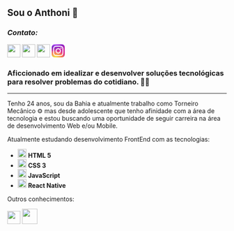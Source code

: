 <h2>Sou o Anthoni 👋 </h2>

<h3><i>Contato:</i></h3>

<a href="https://www.linkedin.com/in/anthoni-santana-657b7316a/" target="_blank"><img src="https://cdn.jsdelivr.net/gh/devicons/devicon/icons/linkedin/linkedin-original.svg" width="30" height="30" target="_blank"></a>
<a href="mailto:anthoniedu17@gmail.com" target="_blank"><img src="https://cdn.icon-icons.com/icons2/272/PNG/512/Gmail_29991.png" width="30" height="30"></a>
<a href="mailto:anthoniedu@hotmail.com" target="_blank"><img src="https://cdn.icon-icons.com/icons2/2397/PNG/512/microsoft_office_outlook_logo_icon_145721.png" width="30" height="30"></a>
<a href="https://www.instagram.com/anthoni.apenas" target="_blank"><img src="https://raw.githubusercontent.com/wle8300/instagram-logo/874dffb6fe7e064ae524959b47dae15d6ffcf224/logo.svg" width="30" height="30"/></a>

<h3>Aficcionado em idealizar e desenvolver soluções tecnológicas para resolver problemas do cotidiano. 👨‍💻</h3>
<hr>
<p>Tenho 24 anos, sou da Bahia e atualmente trabalho como Torneiro Mecânico ⚙️ mas desde adolescente que tenho afinidade com a área de tecnologia e estou buscando uma oportunidade de seguir carreira na área de desenvolvimento Web e/ou Mobile. 
<p>Atualmente estudando desenvolvimento FrontEnd com as tecnologias:</p>

<ul>
  <li><img src="https://cdn.jsdelivr.net/gh/devicons/devicon/icons/html5/html5-original.svg" width="20" height="20"/> <strong>HTML 5</strong></li>
  <li><img src="https://cdn.jsdelivr.net/gh/devicons/devicon/icons/css3/css3-original.svg" width="20" height="20"/> <strong>CSS 3</strong></li>
  <li><img src="https://cdn.jsdelivr.net/gh/devicons/devicon/icons/javascript/javascript-original.svg" width="20" height="20"/> <strong>JavaScript</strong></li>
  <li><img src="https://cdn.jsdelivr.net/gh/devicons/devicon/icons/react/react-original.svg" width="20" height="20"/> <strong>React Native</strong>
</ul>

<p> Outros conhecimentos: </p>
<div>
<img src="https://cdn.jsdelivr.net/gh/devicons/devicon/icons/nodejs/nodejs-original.svg" width="30" height="30"/>
<img src="https://cdn.jsdelivr.net/gh/devicons/devicon/icons/mysql/mysql-original-wordmark.svg" width="35" height="35"/>
</div>
